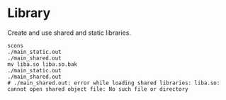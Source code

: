 # Library

Create and use shared and static libraries.

    scons
    ./main_static.out
    ./main_shared.out
    mv liba.so liba.so.bak
    ./main_static.out
    ./main_shared.out
    # ./main_shared.out: error while loading shared libraries: liba.so: cannot open shared object file: No such file or directory
